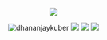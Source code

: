 
<p align="center">
  <img src="https://github.com/user-attachments/assets/e497d8a4-5d85-4495-850c-bdff575ac90b"/>
</p>

<p align="center"> 
  <img src="https://komarev.com/ghpvc/?username=dhananjaykuber&label=Profile%20views&color=0e75b6&style=flat" alt="dhananjaykuber" />
  <a href="https://x.com/dhananjaykuber_"><img src="https://img.shields.io/badge/-Twitter-1da1f2?labelColor=1da1f2&logo=twitter&logoColor=white&link=https://twitter.com/hejazizo"/ ></a>
  <a href="https://www.linkedin.com/in/dhananjaykuber/"><img src="https://img.shields.io/badge/-LinkedIn-blue?style=flat&logo=Linkedin&logoColor=white"/ ></a>
  <a href="http://dhananjaykuber.in/"><img src="https://img.shields.io/badge/-Website-c14438?style=flat&logo=Google-Chrome&logoColor=white&link=https://pytopia.ai)](https://pytopia.ai" /></a>
</p>
